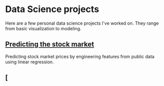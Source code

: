 # Data Science projects

Here are a few personal data science projects I've worked on. They range from basic visualization to modeling.

## [Predicting the stock market](https://github.com/pscosta5/Personal-data-science-projects/blob/master/Predicting%20the%20stock%20market.ipynb)
Predicting stock market prices by engineering features from public data using linear regression.

## [
